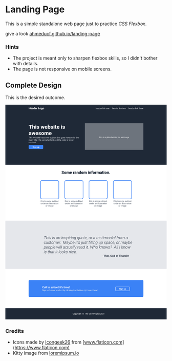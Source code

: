 # Landing Page
This is a simple standalone web page just to practice *CSS Flexbox*.

give a look [ahmeducf.github.io/landing-page](https://ahmeducf.github.io/landing-page)

### Hints
- The project is meant only to sharpen flexbox skills, so I didn't bother with details.
- The page is not responsive on mobile screens.

## Complete Design

This is the desired outcome.

![complete design](./images/full-design.png)

### Credits

- Icons made by [Icongeek26](https://www.flaticon.com/authors/icongeek26) from [www.flaticon.com](https://www.flaticon.com)
- Kitty image from [loremipsum.io](https://loremipsum.io)